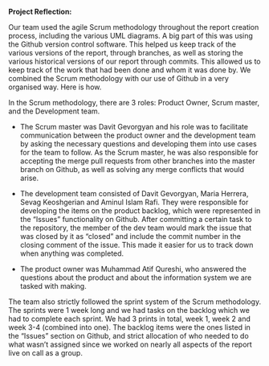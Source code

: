 **Project Reflection:**

Our team used the agile Scrum methodology throughout the report creation process, including the various UML diagrams. A big part of this was using the Github version control software. This helped us keep track of the various versions of the report, through branches, as well as storing the various historical versions of our report through commits. This allowed us to keep track of the work that had been done and whom it was done by. We combined the Scrum methodology with our use of Github in a very organised way. Here is how.

In the Scrum methodology, there are 3 roles: Product Owner, Scrum master, and the Development team.

- The Scrum master was Davit Gevorgyan and his role was to facilitate communication between the product owner and the development team by asking the necessary questions and developing them into use cases for the team to follow. As the Scrum master, he was also responsible for accepting the merge pull requests from other branches into the master branch on Github, as well as solving any merge conflicts that would arise.

- The development team consisted of Davit Gevorgyan, Maria Herrera, Sevag Keoshgerian and Aminul Islam Rafi. They were responsible for developing the items on the product backlog, which were represented in the “Issues” functionality on Github. After committing a certain task to the repository, the member of the dev team would mark the issue that was closed by it as “closed” and include the commit number in the closing comment of the issue. This made it easier for us to track down when anything was completed.

- The product owner was Muhammad Atif Qureshi, who answered the questions about the product and about the information system we are tasked with making.

The team also strictly followed the sprint system of the Scrum methodology. The sprints were 1 week long and we had tasks on the backlog which we had to complete each sprint. We had 3 prints in total, week 1, week 2 and week 3-4 (combined into one). The backlog items were the ones listed in the “Issues” section on Github, and strict allocation of who needed to do what wasn’t assigned since we worked on nearly all aspects of the report live on call as a group.
